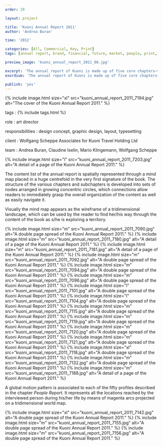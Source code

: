 ```yaml
---
order: 29

layout: project

title: 'Kuoni Annual Report 2011'
author: 'Andrea Buran'

time: '2012'

categories: [All, Commercial, Key, Print]
tags: [annual report, brand, financial, future, market, people, print, tourism]

preview_image: 'kuoni_annual_report_2011_00.jpg'

excerpt: 'The annual report of Kuoni is made up of five core chapters—the Market Report, the Financial Report, the People Report, the Brand Report and the Future Report.'
exordium: 'The annual report of Kuoni is made up of five core chapters—the *Market Report*, the *Financial Report*, the *People Report*, the *Brand Report* and the *Future Report*.'

publish: 'yes'
---
```


<div class="figures">
  {% include image.html size="xl" src="kuoni_annual_report_2011_7194.jpg" alt="The cover of the Kuoni Annual Report 2011." %}
</div>

tags
: {% include tags.html %}

role
: art director

responsibilities
: design concept, graphic design, layout, typesetting

client
: Wolfgang Scheppe Associates for Kuoni Travel Holding Ltd

team
: Andrea Buran, Claudine Iselin, Mario Klingemann, Wolfgang Scheppe

<div class="figures">
  {% include image.html size="l" src="kuoni_annual_report_2011_7203.jpg" alt="A detail of a page of the Kuoni Annual Report 2011." %}
</div>

The content list of the annual report is spatially represented through a mind map placed in a huge centrefold in the very first signature of the book. The structure of the various chapters and subchapters is developed into sets of nodes arranged in growing concentric circles, which connections allow readers to immediately grasp the overall organization of the content as well as easily navigate it.

Visually the mind map appears as the wireframe of a tridimensional landscape, which can be used by the reader to find her/his way through the content of the book as s/he is exploring a territory.

<div class="figures">
  {% include image.html size="m" src="kuoni_annual_report_2011_7090.jpg" alt="A double page spread of the Kuoni Annual Report 2011." %}
  {% include image.html size="m" src="kuoni_annual_report_2011_7180.jpg" alt="A detail of a page of the Kuoni Annual Report 2011." %}
  {% include image.html size="m" src="kuoni_annual_report_2011_7181.jpg" alt="A detail of a page of the Kuoni Annual Report 2011." %}
  {% include image.html size="m" src="kuoni_annual_report_2011_7092.jpg" alt="A double page spread of the Kuoni Annual Report 2011." %}
  {% include image.html size="m" src="kuoni_annual_report_2011_7094.jpg" alt="A double page spread of the Kuoni Annual Report 2011." %}
  {% include image.html size="m" src="kuoni_annual_report_2011_7096.jpg" alt="A double page spread of the Kuoni Annual Report 2011." %}
  {% include image.html size="l" src="kuoni_annual_report_2011_7101.jpg" alt="A double page spread of the Kuoni Annual Report 2011." %}
  {% include image.html size="l" src="kuoni_annual_report_2011_7104.jpg" alt="A double page spread of the Kuoni Annual Report 2011." %}
  {% include image.html size="m" src="kuoni_annual_report_2011_7115.jpg" alt="A double page spread of the Kuoni Annual Report 2011." %}
  {% include image.html size="m" src="kuoni_annual_report_2011_7119.jpg" alt="A double page spread of the Kuoni Annual Report 2011." %}
  {% include image.html size="m" src="kuoni_annual_report_2011_7120.jpg" alt="A double page spread of the Kuoni Annual Report 2011." %}
  {% include image.html size="m" src="kuoni_annual_report_2011_7121.jpg" alt="A double page spread of the Kuoni Annual Report 2011." %}
  {% include image.html size="xl" src="kuoni_annual_report_2011_7118.jpg" alt="A double page spread of the Kuoni Annual Report 2011." %}
  {% include image.html size="m" src="kuoni_annual_report_2011_7132.jpg" alt="A double page spread of the Kuoni Annual Report 2011." %}
  {% include image.html size="m" src="kuoni_annual_report_2011_7188.jpg" alt="A detail of a page of the Kuoni Annual Report 2011." %}
</div>

A global motion pattern is associated to each of the fifty profiles described in the chapter *People Report*. It represents all the locations reached by the interviewed person during his/her life by means of magenta arcs projected on a tridimensional world map.

<div class="figures">
  {% include image.html size="xl" src="kuoni_annual_report_2011_7142.jpg" alt="A double page spread of the Kuoni Annual Report 2011." %}
  {% include image.html size="m" src="kuoni_annual_report_2011_7155.jpg" alt="A double page spread of the Kuoni Annual Report 2011." %}
  {% include image.html size="m" src="kuoni_annual_report_2011_7156.jpg" alt="A double page spread of the Kuoni Annual Report 2011." %}
</div>